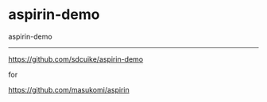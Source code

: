 # aspirin-demo
aspirin-demo

_____
https://github.com/sdcuike/aspirin-demo

for


https://github.com/masukomi/aspirin
